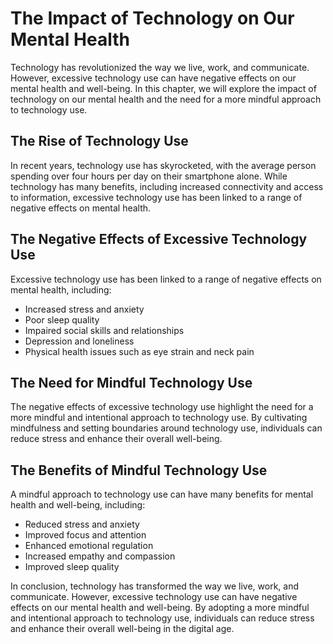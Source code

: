 # The Impact of Technology on Our Mental Health

Technology has revolutionized the way we live, work, and communicate. However, excessive technology use can have negative effects on our mental health and well-being. In this chapter, we will explore the impact of technology on our mental health and the need for a more mindful approach to technology use.

The Rise of Technology Use
--------------------------

In recent years, technology use has skyrocketed, with the average person spending over four hours per day on their smartphone alone. While technology has many benefits, including increased connectivity and access to information, excessive technology use has been linked to a range of negative effects on mental health.

The Negative Effects of Excessive Technology Use
------------------------------------------------

Excessive technology use has been linked to a range of negative effects on mental health, including:

* Increased stress and anxiety
* Poor sleep quality
* Impaired social skills and relationships
* Depression and loneliness
* Physical health issues such as eye strain and neck pain

The Need for Mindful Technology Use
-----------------------------------

The negative effects of excessive technology use highlight the need for a more mindful and intentional approach to technology use. By cultivating mindfulness and setting boundaries around technology use, individuals can reduce stress and enhance their overall well-being.

The Benefits of Mindful Technology Use
--------------------------------------

A mindful approach to technology use can have many benefits for mental health and well-being, including:

* Reduced stress and anxiety
* Improved focus and attention
* Enhanced emotional regulation
* Increased empathy and compassion
* Improved sleep quality

In conclusion, technology has transformed the way we live, work, and communicate. However, excessive technology use can have negative effects on our mental health and well-being. By adopting a more mindful and intentional approach to technology use, individuals can reduce stress and enhance their overall well-being in the digital age.
